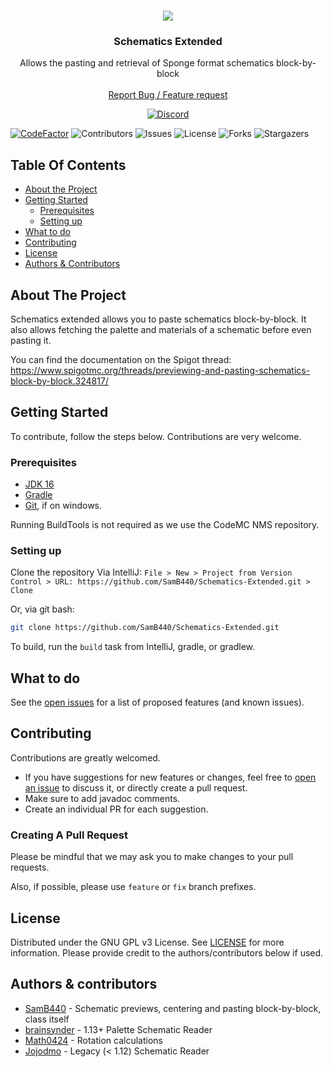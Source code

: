 <br/>
<p align="center">
  <img src="https://www.convallyria.com/images/schematicsgif.gif">
  <h3 align="center">Schematics Extended</h3>

  <p align="center">
    Allows the pasting and retrieval of Sponge format schematics block-by-block
    <br/>
    <br/>
    <a href="https://github.com/SamB440/Schematics-Extended/issues">Report Bug / Feature request</a>
  </p>

  <center>
    <a href="https://discord.gg/convallyria">
      <img alt="Discord" src="https://img.shields.io/discord/282242806695591938">
    </a>
  </center>
</p>

[![CodeFactor](https://www.codefactor.io/repository/github/samb440/schematics-extended/badge/master)](https://www.codefactor.io/repository/github/samb440/schematics-extended/overview/master) ![Contributors](https://img.shields.io/github/contributors/SamB440/Schematics-Extended?color=dark-green) ![Issues](https://img.shields.io/github/issues/SamB440/Schematics-Extended) ![License](https://img.shields.io/github/license/SamB440/Schematics-Extended)
![Forks](https://img.shields.io/github/forks/SamB440/Schematics-Extended?style=social) ![Stargazers](https://img.shields.io/github/stars/SamB440/Schematics-Extended?style=social)

## Table Of Contents

* [About the Project](#about-the-project)
* [Getting Started](#getting-started)
    * [Prerequisites](#prerequisites)
    * [Setting up](#setting-up)
* [What to do](#what-to-do)
* [Contributing](#contributing)
* [License](#license)
* [Authors & Contributors](#authors--contributors)

## About The Project

Schematics extended allows you to paste schematics block-by-block. It also allows fetching the palette and materials of a schematic before even pasting it.

You can find the documentation on the Spigot thread: https://www.spigotmc.org/threads/previewing-and-pasting-schematics-block-by-block.324817/

## Getting Started

To contribute, follow the steps below. Contributions are very welcome.

### Prerequisites

* [JDK 16](https://adoptium.net/)
* [Gradle](https://gradle.org/)
* [Git](https://gitforwindows.org/), if on windows.

Running BuildTools is not required as we use the CodeMC NMS repository.

### Setting up

Clone the repository
Via IntelliJ:
```File > New > Project from Version Control > URL: https://github.com/SamB440/Schematics-Extended.git > Clone```

Or, via git bash:
```sh
git clone https://github.com/SamB440/Schematics-Extended.git
```

To build, run the `build` task from IntelliJ, gradle, or gradlew.

## What to do

See the [open issues](https://github.com/SamB440/Schematics-Extended/issues) for a list of proposed features (and known issues).

## Contributing

Contributions are greatly welcomed.
* If you have suggestions for new features or changes, feel free to [open an issue](https://github.com/SamB440/Schematics-Extended/issues/new) to discuss it, or directly create a pull request.
* Make sure to add javadoc comments.
* Create an individual PR for each suggestion.

### Creating A Pull Request

Please be mindful that we may ask you to make changes to your pull requests.

Also, if possible, please use `feature` or `fix` branch prefixes.

## License

Distributed under the GNU GPL v3 License. See [LICENSE](https://github.com/SamB440/Schematics-Extended/blob/main/LICENSE.md) for more information.
Please provide credit to the authors/contributors below if used.

## Authors & contributors

* [SamB440](https://github.com/SamB440) - Schematic previews, centering and pasting block-by-block, class itself
* [brainsynder](https://github.com/brainsynder-Dev) - 1.13+ Palette Schematic Reader
* [Math0424](https://github.com/Math0424) - Rotation calculations
* [Jojodmo](https://github.com/jojodmo) - Legacy (< 1.12) Schematic Reader